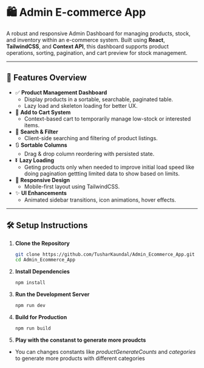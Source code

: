 # 🛍️ Admin E-commerce App

A robust and responsive Admin Dashboard for managing products, stock, and inventory within an e-commerce system. Built using **React**, **TailwindCSS**, and **Context API**, this dashboard supports product operations, sorting, pagination, and cart preview for stock management.

---

## 🚀 Features Overview

- ✅ **Product Management Dashboard**
  - Display products in a sortable, searchable, paginated table.
  - Lazy load and skeleton loading for better UX.
- 🛒 **Add to Cart System**
  - Context-based cart to temporarily manage low-stock or interested items.
- 🔎 **Search & Filter**
  - Client-side searching and filtering of product listings.
- 🔃 **Sortable Columns**
  - Drag & drop column reordering with persisted state.
- ⏬ **Lazy Loading**
  - Geting products only when needed to improve initial load speed like doing pagination gettting limited data to show based on limits.
- 📱 **Responsive Design**
  - Mobile-first layout using TailwindCSS.
- ✨ **UI Enhancements**
  - Animated sidebar transitions, icon animations, hover effects.

---

## 🛠️ Setup Instructions

1. **Clone the Repository**
   ```bash
   git clone https://github.com/TusharKaundal/Admin_Ecommerce_App.git
   cd Admin_Ecommerce_App
   ```
2. **Install Dependencies**

   ```bash
   npm install

   ```

3. **Run the Development Server**

   ```bash
   npm run dev

   ```

4. **Build for Production**

   ```bash
   npm run build

   ```

5. **Play with the constanst to generate more proudcts**

- You can changes constants like _productGenerateCounts_ and _categories_ to generate more products with different categories
